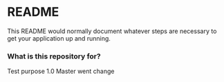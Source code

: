 # README #

This README would normally document whatever steps are necessary to get your application up and running.

### What is this repository for? ###

Test purpose
1.0
Master went change